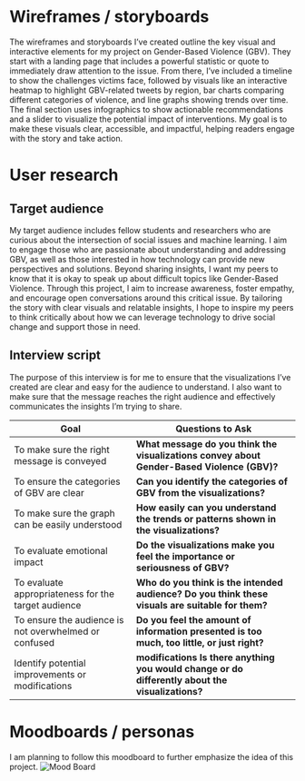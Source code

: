 # Wireframes / storyboards

The wireframes and storyboards I’ve created outline the key visual and interactive elements for my project on Gender-Based Violence (GBV). They start with a landing page that includes a powerful statistic or quote to immediately draw attention to the issue. From there, I’ve included a timeline to show the challenges victims face, followed by visuals like an interactive heatmap to highlight GBV-related tweets by region, bar charts comparing different categories of violence, and line graphs showing trends over time. The final section uses infographics to show actionable recommendations and a slider to visualize the potential impact of interventions. My goal is to make these visuals clear, accessible, and impactful, helping readers engage with the story and take action.

# User research 

## Target audience

My target audience includes fellow students and researchers who are curious about the intersection of social issues and machine learning. I aim to engage those who are passionate about understanding and addressing GBV, as well as those interested in how technology can provide new perspectives and solutions. Beyond sharing insights, I want my peers to know that it is okay to speak up about difficult topics like Gender-Based Violence. Through this project, I aim to increase awareness, foster empathy, and encourage open conversations around this critical issue. By tailoring the story with clear visuals and relatable insights, I hope to inspire my peers to think critically about how we can leverage technology to drive social change and support those in need.

## Interview script

The purpose of this interview is for me to ensure that the visualizations I’ve created are clear and easy for the audience to understand. I also want to make sure that the message reaches the right audience and effectively communicates the insights I’m trying to share.

| **Goal** | **Questions to Ask** |
| --- | --- |
| To make sure the right message is conveyed | **What message do you think the visualizations convey about Gender-Based Violence (GBV)?** |
| To ensure the categories of GBV are clear | **Can you identify the  categories of GBV from the visualizations?** |
| To make sure the graph can be easily understood | **How easily can you understand the trends or patterns shown in the visualizations?** |
| To evaluate emotional impact | **Do the visualizations make you feel the importance or seriousness of GBV?** |
| To evaluate appropriateness for the target audience | **Who do you think is the intended audience? Do you think these visuals are suitable for them?** |
| To ensure the audience is not overwhelmed or confused | **Do you feel the amount of information presented is too much, too little, or just right?** |
| Identify potential improvements or modifications | **modifications	Is there anything you would change or do differently about the visualizations?** |

# Moodboards / personas
I am planning to follow this moodboard to further emphasize the idea of this project.
![Mood Board]() 






